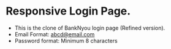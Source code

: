 # Responsive Login Page.
- This is the clone of BankNyou login page (Refined version).
- Email Format: abcd@email.com
- Password format: Minimum 8 characters